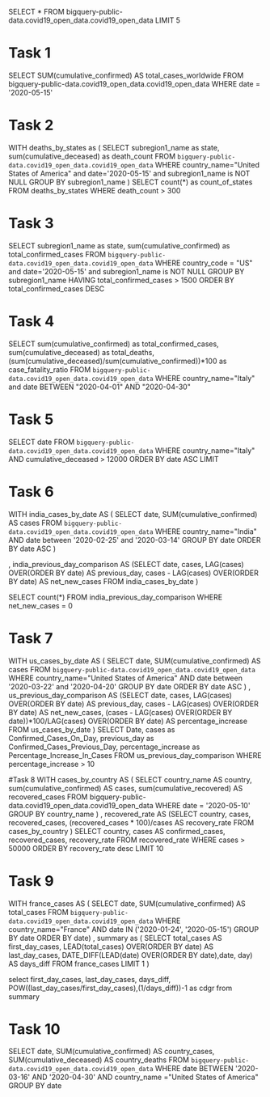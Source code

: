 SELECT  *
FROM bigquery-public-data.covid19_open_data.covid19_open_data
LIMIT 5

# Task 1
SELECT SUM(cumulative_confirmed) AS total_cases_worldwide
FROM bigquery-public-data.covid19_open_data.covid19_open_data
WHERE date = '2020-05-15'

# Task 2
WITH deaths_by_states as (
  SELECT subregion1_name as state, sum(cumulative_deceased) as death_count
  FROM `bigquery-public-data.covid19_open_data.covid19_open_data` 
  WHERE country_name="United States of America" and date='2020-05-15' and subregion1_name is NOT NULL
  GROUP BY subregion1_name
)
  SELECT count(*) as count_of_states
  FROM deaths_by_states
  WHERE death_count > 300

# Task 3
SELECT subregion1_name as state, sum(cumulative_confirmed) as total_confirmed_cases
FROM `bigquery-public-data.covid19_open_data.covid19_open_data` 
WHERE country_code = "US" and date='2020-05-15' and subregion1_name is NOT NULL 
GROUP BY subregion1_name
HAVING total_confirmed_cases > 1500
ORDER BY total_confirmed_cases DESC

# Task 4
SELECT sum(cumulative_confirmed) as total_confirmed_cases, sum(cumulative_deceased) as total_deaths, (sum(cumulative_deceased)/sum(cumulative_confirmed))*100 as case_fatality_ratio
FROM `bigquery-public-data.covid19_open_data.covid19_open_data`
WHERE country_name="Italy" and date BETWEEN "2020-04-01" AND "2020-04-30"

# Task 5
SELECT date 
FROM `bigquery-public-data.covid19_open_data.covid19_open_data`
WHERE country_name="Italy" AND cumulative_deceased > 12000
ORDER BY date ASC 
LIMIT 

# Task 6
WITH india_cases_by_date AS (
  SELECT
    date,
    SUM(cumulative_confirmed) AS cases
  FROM
    `bigquery-public-data.covid19_open_data.covid19_open_data`
  WHERE
    country_name="India"
    AND date between '2020-02-25' and '2020-03-14'
  GROUP BY
    date
  ORDER BY
    date ASC
 )

, india_previous_day_comparison AS
(SELECT
  date,
  cases,
  LAG(cases) OVER(ORDER BY date) AS previous_day,
  cases - LAG(cases) OVER(ORDER BY date) AS net_new_cases
FROM india_cases_by_date
)
 
SELECT count(*)
FROM india_previous_day_comparison
WHERE net_new_cases = 0

# Task 7
WITH us_cases_by_date AS (
  SELECT
    date,
    SUM(cumulative_confirmed) AS cases
  FROM
    `bigquery-public-data.covid19_open_data.covid19_open_data`
  WHERE
    country_name="United States of America"
    AND date between '2020-03-22' and '2020-04-20'
  GROUP BY
    date
  ORDER BY
    date ASC 
 )
, us_previous_day_comparison AS 
(SELECT
  date,
  cases,
  LAG(cases) OVER(ORDER BY date) AS previous_day,
  cases - LAG(cases) OVER(ORDER BY date) AS net_new_cases,
  (cases - LAG(cases) OVER(ORDER BY date))*100/LAG(cases) OVER(ORDER BY date) AS percentage_increase
FROM us_cases_by_date
)
SELECT Date, cases as Confirmed_Cases_On_Day, previous_day as Confirmed_Cases_Previous_Day, percentage_increase as Percentage_Increase_In_Cases
FROM us_previous_day_comparison
WHERE percentage_increase > 10

#Task 8
WITH cases_by_country AS (
  SELECT
    country_name AS country,
    sum(cumulative_confirmed) AS cases,
    sum(cumulative_recovered) AS recovered_cases
  FROM
    bigquery-public-data.covid19_open_data.covid19_open_data
  WHERE
    date = '2020-05-10'
  GROUP BY
    country_name
 )
, recovered_rate AS 
(SELECT
  country, cases, recovered_cases,
  (recovered_cases * 100)/cases AS recovery_rate
FROM cases_by_country
)
SELECT country, cases AS confirmed_cases, recovered_cases, recovery_rate
FROM recovered_rate
WHERE cases > 50000
ORDER BY recovery_rate desc
LIMIT 10

# Task 9
WITH
  france_cases AS (
  SELECT
    date,
    SUM(cumulative_confirmed) AS total_cases
  FROM
    `bigquery-public-data.covid19_open_data.covid19_open_data`
  WHERE
    country_name="France"
    AND date IN ('2020-01-24',
      '2020-05-15')
  GROUP BY
    date
  ORDER BY
    date)
, summary as (
SELECT
  total_cases AS first_day_cases,
  LEAD(total_cases) OVER(ORDER BY date) AS last_day_cases,
  DATE_DIFF(LEAD(date) OVER(ORDER BY date),date, day) AS days_diff
FROM
  france_cases
LIMIT 1
)

select first_day_cases, last_day_cases, days_diff, POW((last_day_cases/first_day_cases),(1/days_diff))-1 as cdgr
from summary


# Task 10
SELECT
  date, SUM(cumulative_confirmed) AS country_cases,
  SUM(cumulative_deceased) AS country_deaths
FROM
  `bigquery-public-data.covid19_open_data.covid19_open_data`
WHERE
  date BETWEEN '2020-03-16'
  AND '2020-04-30'
  AND country_name ="United States of America"
GROUP BY date
